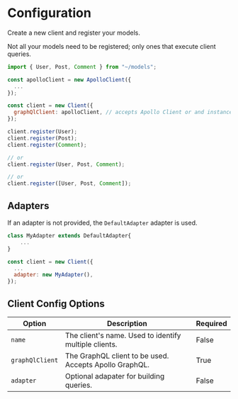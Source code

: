 # Configuration

Create a new client and register your models.

Not all your models need to be registered; only ones that execute client queries.

```javascript
import { User, Post, Comment } from "~/models";

const apolloClient = new ApolloClient({
  ...
});

const client = new Client({
  graphQlClient: apolloClient, // accepts Apollo Client or and instance of GraphQlClient
});

client.register(User);
client.register(Post);
client.register(Comment);

// or
client.register(User, Post, Comment);

// or
client.register([User, Post, Comment]);
```

## Adapters

If an adapter is not provided, the `DefaultAdapter` adapter is used.

```javascript
class MyAdapter extends DefaultAdapter{
    ...
}

const client = new Client({
  ...
  adapter: new MyAdapter(),
});
```

## Client Config Options

| Option          | Description                                            | Required |
| --------------- | ------------------------------------------------------ | -------- |
| `name`          | The client's name. Used to identify multiple clients.  | False    |
| `graphQlClient` | The GraphQL client to be used. Accepts Apollo GraphQL. | True     |
| `adapter`       | Optional adapater for building queries.                | False    |
